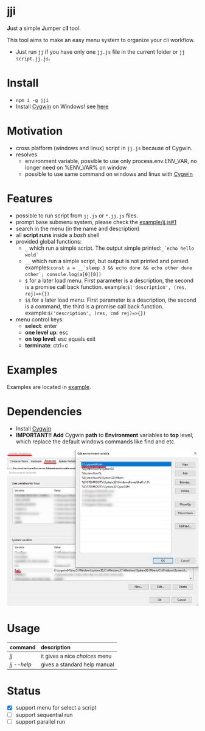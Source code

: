 # jji

**J**ust a simple **J**umper cl**I** tool.

This tool aims to make an easy menu system to organize your cli workflow.
* Just run `jj` if you have only one `jj.js` file in the current folder or `jj script.jj.js`.

# Install 
* ```npm i -g jji```
* Install [Cygwin](https://www.cygwin.com/) on Windows! see [here](#Dependencies)

# Motivation
* cross platform (windows and linux) script in `jj.js` because of Cygwin.
* resolves
    * environment variable, possible to use only process.env.ENV_VAR, no longer need on %ENV_VAR% on window
    * possible to use same command on windows and linux with [Cygwin](https://www.cygwin.com/)


# Features

* possible to run script from `jj.js` or `*.jj.js` files.
* prompt base submenu system, please check the [example/jj.js#1](example/jj.js#1)
* search in the menu (in the name and description)
* all **script runs** inside a *bash* shell
* provided global functions:
  * `_` which run a simple script. The output simple printed:`` _`echo hello wold` ``
  * `__` which run a simple script, but output is not printed and parsed. examples:`` const a = __`sleep 3 && echo done && echo other done other`; console.log(a[0][0]) ``
  * `$` for a later load menu. First parameter is a description, the second is a promise call back function. example:`$('description', (res, rej)=>{})`
  * `$$` for a later load menu. First parameter is a description, the second is a command, the third is a promise call back function. example:`$('description', (res, cmd rej)=>{})`
* menu control keys:
  * **select**: enter
  * **one level up**: esc
  * **on top level**: esc equals exit
  * **terminate**: ctrl+c

# Examples

Examples are located in [example](example/jj.js).

# Dependencies

* Install [Cygwin](https://www.cygwin.com/)
* **IMPORTANT!! Add** Cygwin **path** to **Environment** variables to **top** level, which replace the default windows commands like find and etc.

![Alt text](/docs/windows_settings.png?raw=true)

# Usage

| command        | description|
| ------------- |:-------------|
| *jj* | it gives a nice *choices* menu |
| *jj --help* | gives a standard help manual|


# Status

* [x] support menu for select a script
* [ ] support sequential run
* [ ] support parallel run
